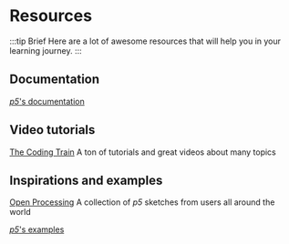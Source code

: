 # Resources

:::tip Brief
Here are a lot of awesome resources that will help you in your learning journey.
:::

## Documentation

[*p5*'s documentation](https://p5js.org/reference/)

## Video tutorials

[The Coding Train](https://youtu.be/c3TeLi6Ns1E?list=PLRqwX-V7Uu6Zy51Q-x9tMWIv9cueOFTFA) A ton of tutorials and great videos about many topics

## Inspirations and examples

[Open Processing](https://openprocessing.org/browse/#) A collection of *p5* sketches from users all around the world

[*p5*'s examples](https://p5js.org/examples/)
